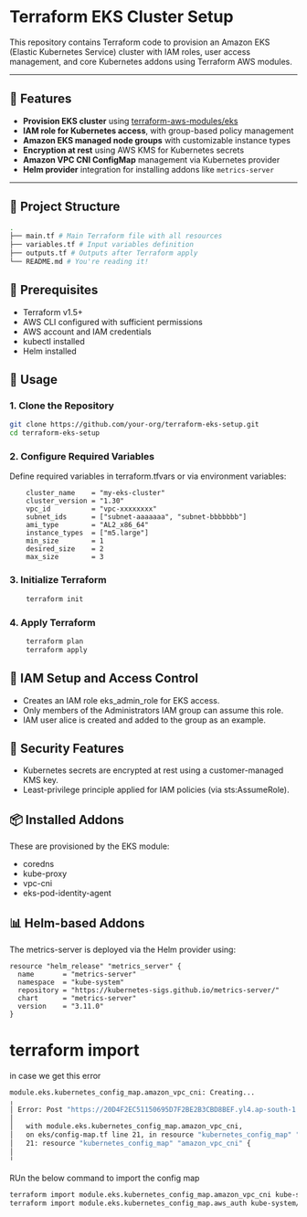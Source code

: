 # Terraform EKS Cluster Setup

This repository contains Terraform code to provision an Amazon EKS (Elastic Kubernetes Service) cluster with IAM roles, user access management, and core Kubernetes addons using Terraform AWS modules.

---

## 🧱 Features

- **Provision EKS cluster** using [terraform-aws-modules/eks](https://github.com/terraform-aws-modules/terraform-aws-eks)
- **IAM role for Kubernetes access**, with group-based policy management
- **Amazon EKS managed node groups** with customizable instance types
- **Encryption at rest** using AWS KMS for Kubernetes secrets
- **Amazon VPC CNI ConfigMap** management via Kubernetes provider
- **Helm provider** integration for installing addons like `metrics-server`

---

## 📁 Project Structure
```bash
.
├── main.tf # Main Terraform file with all resources
├── variables.tf # Input variables definition
├── outputs.tf # Outputs after Terraform apply
└── README.md # You're reading it!
```
## 🔧 Prerequisites

- Terraform v1.5+
- AWS CLI configured with sufficient permissions
- AWS account and IAM credentials
- kubectl installed
- Helm installed

## 🚀 Usage

### 1. Clone the Repository

```bash
git clone https://github.com/your-org/terraform-eks-setup.git
cd terraform-eks-setup
```

### 2. Configure Required Variables
Define required variables in terraform.tfvars or via environment variables:

```hcl
    cluster_name    = "my-eks-cluster"
    cluster_version = "1.30"
    vpc_id          = "vpc-xxxxxxxx"
    subnet_ids      = ["subnet-aaaaaaa", "subnet-bbbbbbb"]
    ami_type        = "AL2_x86_64"
    instance_types  = ["m5.large"]
    min_size        = 1
    desired_size    = 2
    max_size        = 3
```

### 3. Initialize Terraform
```bash
    terraform init
```

### 4. Apply Terraform
```bash
    terraform plan
    terraform apply
```

## 👥 IAM Setup and Access Control

- Creates an IAM role eks_admin_role for EKS access.
- Only members of the Administrators IAM group can assume this role.
- IAM user alice is created and added to the group as an example.

## 🔐 Security Features

- Kubernetes secrets are encrypted at rest using a customer-managed KMS key.
- Least-privilege principle applied for IAM policies (via sts:AssumeRole).

## 📦 Installed Addons

These are provisioned by the EKS module:
- coredns
- kube-proxy
- vpc-cni
- eks-pod-identity-agent

## 📊 Helm-based Addons

The metrics-server is deployed via the Helm provider using:
```hcl
resource "helm_release" "metrics_server" {
  name       = "metrics-server"
  namespace  = "kube-system"
  repository = "https://kubernetes-sigs.github.io/metrics-server/"
  chart      = "metrics-server"
  version    = "3.11.0"
}
```


# terraform import 
in case we get this error
```bash
module.eks.kubernetes_config_map.amazon_vpc_cni: Creating...
╷
│ Error: Post "https://20D4F2EC51150695D7F2BE2B3CBD8BEF.yl4.ap-south-1.eks.amazonaws.com/api/v1/namespaces/kube-system/configmaps": tls: failed to verify certificate: x509: certificate signed by unknown authority
│ 
│   with module.eks.kubernetes_config_map.amazon_vpc_cni,
│   on eks/config-map.tf line 21, in resource "kubernetes_config_map" "amazon_vpc_cni":
│   21: resource "kubernetes_config_map" "amazon_vpc_cni" {
│ 
╵
```

RUn the below command to import the config map
```bash
terraform import module.eks.kubernetes_config_map.amazon_vpc_cni kube-system/amazon-vpc-cni
terraform import module.eks.kubernetes_config_map.aws_auth kube-system/aws-auth
```
